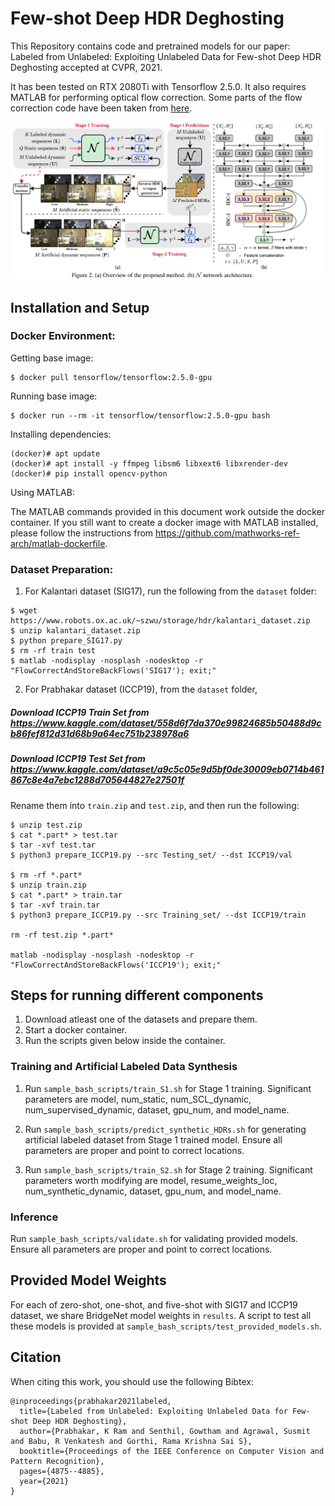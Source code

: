 # Few-shot Deep HDR Deghosting
This Repository contains code and pretrained models for our paper: Labeled from Unlabeled: Exploiting Unlabeled Data for Few-shot Deep HDR Deghosting accepted at CVPR, 2021.

It has been tested on RTX 2080Ti with Tensorflow 2.5.0. It also requires MATLAB for performing optical flow correction. Some parts of the flow correction code have been taken from [here](http://cseweb.ucsd.edu/~viscomp/projects/SIG17HDR).

![Banner](github_images/overview.png)


## Installation and Setup
### Docker Environment:
Getting base image:
```shell script
$ docker pull tensorflow/tensorflow:2.5.0-gpu
```

Running base image:
```shell script
$ docker run --rm -it tensorflow/tensorflow:2.5.0-gpu bash
```

Installing dependencies:
```shell script
(docker)# apt update
(docker)# apt install -y ffmpeg libsm6 libxext6 libxrender-dev
(docker)# pip install opencv-python
```

Using MATLAB:

The MATLAB commands provided in this document work outside the docker container. If you still want to create a docker image with MATLAB installed, please follow the instructions from https://github.com/mathworks-ref-arch/matlab-dockerfile.

### Dataset Preparation:

1. For Kalantari dataset (SIG17), run the following from the `dataset` folder:
```shell script
$ wget https://www.robots.ox.ac.uk/~szwu/storage/hdr/kalantari_dataset.zip
$ unzip kalantari_dataset.zip
$ python prepare_SIG17.py
$ rm -rf train test
$ matlab -nodisplay -nosplash -nodesktop -r "FlowCorrectAndStoreBackFlows('SIG17'); exit;"
```

2. For Prabhakar dataset (ICCP19), from the `dataset` folder,
##### Download ICCP19 Train Set from https://www.kaggle.com/dataset/558d6f7da370e99824685b50488d9cb86fef812d31d68b9a64ec751b238978a6
##### Download ICCP19 Test Set from https://www.kaggle.com/dataset/a9c5c05e9d5bf0de30009eb0714b461867c8e4a7ebc1288d705644827e27501f
Rename them into ```train.zip``` and ```test.zip```, and then run the following:

```shell script
$ unzip test.zip
$ cat *.part* > test.tar
$ tar -xvf test.tar
$ python3 prepare_ICCP19.py --src Testing_set/ --dst ICCP19/val

$ rm -rf *.part*
$ unzip train.zip
$ cat *.part* > train.tar
$ tar -xvf train.tar
$ python3 prepare_ICCP19.py --src Training_set/ --dst ICCP19/train

rm -rf test.zip *.part*

matlab -nodisplay -nosplash -nodesktop -r "FlowCorrectAndStoreBackFlows('ICCP19'); exit;"
```

## Steps for running different components
1. Download atleast one of the datasets and prepare them.
2. Start a docker container.
3. Run the scripts given below inside the container.

### Training and Artificial Labeled Data Synthesis
1. Run ```sample_bash_scripts/train_S1.sh``` for Stage 1 training. Significant parameters are model, num_static, num_SCL_dynamic, num_supervised_dynamic, dataset, gpu_num, and model_name.

2. Run ```sample_bash_scripts/predict_synthetic_HDRs.sh``` for generating artificial labeled dataset from Stage 1 trained model. Ensure all parameters are proper and point to correct locations.

3. Run ```sample_bash_scripts/train_S2.sh``` for Stage 2 training. Significant parameters worth modifying are model, resume_weights_loc, num_synthetic_dynamic, dataset, gpu_num, and model_name.

### Inference
Run ```sample_bash_scripts/validate.sh``` for validating provided models. Ensure all parameters are proper and point to correct locations.

## Provided Model Weights
For each of zero-shot, one-shot, and five-shot with SIG17 and ICCP19 dataset, we share BridgeNet model weights in ```results```. A script to test all these models is provided at ```sample_bash_scripts/test_provided_models.sh```.

## Citation
When citing this work, you should use the following Bibtex:

    @inproceedings{prabhakar2021labeled,
      title={Labeled from Unlabeled: Exploiting Unlabeled Data for Few-shot Deep HDR Deghosting},
      author={Prabhakar, K Ram and Senthil, Gowtham and Agrawal, Susmit and Babu, R Venkatesh and Gorthi, Rama Krishna Sai S},
      booktitle={Proceedings of the IEEE Conference on Computer Vision and Pattern Recognition},
      pages={4875--4885},
      year={2021}
    }
